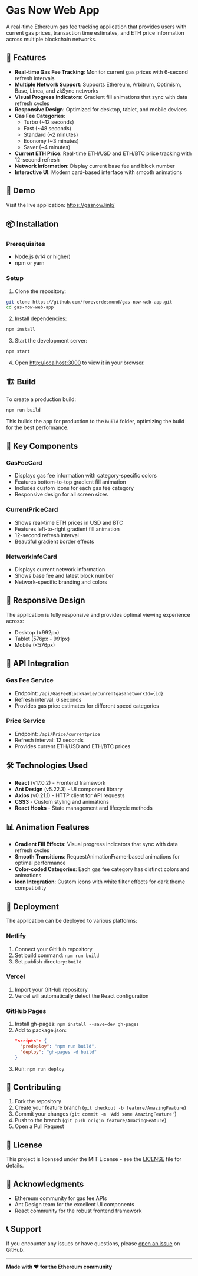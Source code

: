 # Gas Now Web App

A real-time Ethereum gas fee tracking application that provides users with current gas prices, transaction time estimates, and ETH price information across multiple blockchain networks.

## 🌟 Features

- **Real-time Gas Fee Tracking**: Monitor current gas prices with 6-second refresh intervals
- **Multiple Network Support**: Supports Ethereum, Arbitrum, Optimism, Base, Linea, and zkSync networks
- **Visual Progress Indicators**: Gradient fill animations that sync with data refresh cycles
- **Responsive Design**: Optimized for desktop, tablet, and mobile devices
- **Gas Fee Categories**:
  - Turbo (~12 seconds)
  - Fast (~48 seconds)
  - Standard (~2 minutes)
  - Economy (~3 minutes)
  - Saver (~4 minutes)
- **Current ETH Price**: Real-time ETH/USD and ETH/BTC price tracking with 12-second refresh
- **Network Information**: Display current base fee and block number
- **Interactive UI**: Modern card-based interface with smooth animations

## 🚀 Demo

Visit the live application: 
https://gasnow.link/

## 📦 Installation

### Prerequisites

- Node.js (v14 or higher)
- npm or yarn

### Setup

1. Clone the repository:

```bash
git clone https://github.com/foreverdesmond/gas-now-web-app.git
cd gas-now-web-app
```

2. Install dependencies:

```bash
npm install
```

3. Start the development server:

```bash
npm start
```

4. Open [http://localhost:3000](http://localhost:3000) to view it in your browser.

## 🏗️ Build

To create a production build:

```bash
npm run build
```

This builds the app for production to the `build` folder, optimizing the build for the best performance.

## 🎨 Key Components

### GasFeeCard

- Displays gas fee information with category-specific colors
- Features bottom-to-top gradient fill animation
- Includes custom icons for each gas fee category
- Responsive design for all screen sizes

### CurrentPriceCard

- Shows real-time ETH prices in USD and BTC
- Features left-to-right gradient fill animation
- 12-second refresh interval
- Beautiful gradient border effects

### NetworkInfoCard

- Displays current network information
- Shows base fee and latest block number
- Network-specific branding and colors


## 📱 Responsive Design

The application is fully responsive and provides optimal viewing experience across:

- Desktop (≥992px)
- Tablet (576px - 991px)
- Mobile (<576px)

## 🎯 API Integration

### Gas Fee Service

- Endpoint: `/api/GasFeeBlockNavie/currentgas?networkId={id}`
- Refresh interval: 6 seconds
- Provides gas price estimates for different speed categories

### Price Service

- Endpoint: `/api/Price/currentprice`
- Refresh interval: 12 seconds
- Provides current ETH/USD and ETH/BTC prices

## 🛠️ Technologies Used

- **React** (v17.0.2) - Frontend framework
- **Ant Design** (v5.22.3) - UI component library
- **Axios** (v0.21.1) - HTTP client for API requests
- **CSS3** - Custom styling and animations
- **React Hooks** - State management and lifecycle methods

## 📊 Animation Features

- **Gradient Fill Effects**: Visual progress indicators that sync with data refresh cycles
- **Smooth Transitions**: RequestAnimationFrame-based animations for optimal performance
- **Color-coded Categories**: Each gas fee category has distinct colors and animations
- **Icon Integration**: Custom icons with white filter effects for dark theme compatibility

## 🚀 Deployment

The application can be deployed to various platforms:

### Netlify

1. Connect your GitHub repository
2. Set build command: `npm run build`
3. Set publish directory: `build`

### Vercel

1. Import your GitHub repository
2. Vercel will automatically detect the React configuration

### GitHub Pages

1. Install gh-pages: `npm install --save-dev gh-pages`
2. Add to package.json:
   ```json
   "scripts": {
     "predeploy": "npm run build",
     "deploy": "gh-pages -d build"
   }
   ```
3. Run: `npm run deploy`

## 🤝 Contributing

1. Fork the repository
2. Create your feature branch (`git checkout -b feature/AmazingFeature`)
3. Commit your changes (`git commit -m 'Add some AmazingFeature'`)
4. Push to the branch (`git push origin feature/AmazingFeature`)
5. Open a Pull Request

## 📝 License

This project is licensed under the MIT License - see the [LICENSE](LICENSE) file for details.

## 🙏 Acknowledgments

- Ethereum community for gas fee APIs
- Ant Design team for the excellent UI components
- React community for the robust frontend framework

## 📞 Support

If you encounter any issues or have questions, please [open an issue](https://github.com/foreverdesmond/gas-now-web-app/issues) on GitHub.

---

**Made with ❤️ for the Ethereum community**
